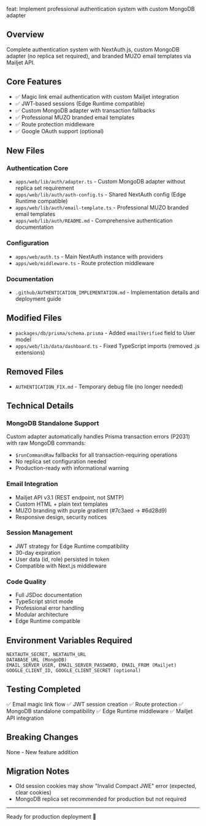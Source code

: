 feat: Implement professional authentication system with custom MongoDB adapter

## Overview
Complete authentication system with NextAuth.js, custom MongoDB adapter (no replica set required), and branded MUZO email templates via Mailjet API.

## Core Features
- ✅ Magic link email authentication with custom Mailjet integration
- ✅ JWT-based sessions (Edge Runtime compatible)
- ✅ Custom MongoDB adapter with transaction fallbacks
- ✅ Professional MUZO branded email templates
- ✅ Route protection middleware
- ✅ Google OAuth support (optional)

## New Files

### Authentication Core
- `apps/web/lib/auth/adapter.ts` - Custom MongoDB adapter without replica set requirement
- `apps/web/lib/auth/auth-config.ts` - Shared NextAuth config (Edge Runtime compatible)
- `apps/web/lib/auth/email-template.ts` - Professional MUZO branded email templates
- `apps/web/lib/auth/README.md` - Comprehensive authentication documentation

### Configuration
- `apps/web/auth.ts` - Main NextAuth instance with providers
- `apps/web/middleware.ts` - Route protection middleware

### Documentation
- `.github/AUTHENTICATION_IMPLEMENTATION.md` - Implementation details and deployment guide

## Modified Files
- `packages/db/prisma/schema.prisma` - Added `emailVerified` field to User model
- `apps/web/lib/data/dashboard.ts` - Fixed TypeScript imports (removed .js extensions)

## Removed Files
- `AUTHENTICATION_FIX.md` - Temporary debug file (no longer needed)

## Technical Details

### MongoDB Standalone Support
Custom adapter automatically handles Prisma transaction errors (P2031) with raw MongoDB commands:
- `$runCommandRaw` fallbacks for all transaction-requiring operations
- No replica set configuration needed
- Production-ready with informational warning

### Email Integration
- Mailjet API v3.1 (REST endpoint, not SMTP)
- Custom HTML + plain text templates
- MUZO branding with purple gradient (#7c3aed → #6d28d9)
- Responsive design, security notices

### Session Management
- JWT strategy for Edge Runtime compatibility
- 30-day expiration
- User data (id, role) persisted in token
- Compatible with Next.js middleware

### Code Quality
- Full JSDoc documentation
- TypeScript strict mode
- Professional error handling
- Modular architecture
- Edge Runtime compatible

## Environment Variables Required
```env
NEXTAUTH_SECRET, NEXTAUTH_URL
DATABASE_URL (MongoDB)
EMAIL_SERVER_USER, EMAIL_SERVER_PASSWORD, EMAIL_FROM (Mailjet)
GOOGLE_CLIENT_ID, GOOGLE_CLIENT_SECRET (optional)
```

## Testing Completed
✅ Email magic link flow
✅ JWT session creation
✅ Route protection
✅ MongoDB standalone compatibility
✅ Edge Runtime middleware
✅ Mailjet API integration

## Breaking Changes
None - New feature addition

## Migration Notes
- Old session cookies may show "Invalid Compact JWE" error (expected, clear cookies)
- MongoDB replica set recommended for production but not required

---
Ready for production deployment 🚀
